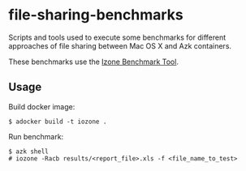 # file-sharing-benchmarks

Scripts and tools used to execute some benchmarks for different approaches of file sharing between Mac OS X and Azk containers.

These benchmarks use the [Izone Benchmark Tool](http://iozone.org/).

## Usage

Build docker image:
```shell
$ adocker build -t iozone .
```

Run benchmark:
```
$ azk shell
# iozone -Racb results/<report_file>.xls -f <file_name_to_test>
```

